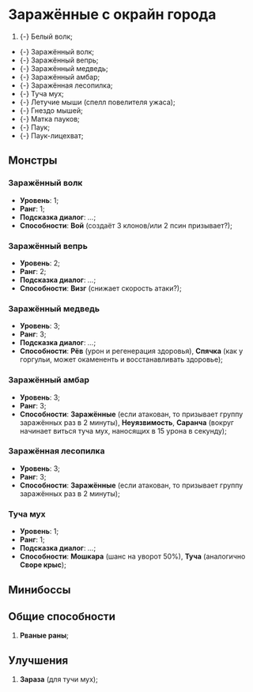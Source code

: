 # Заражённые с окрайн города

1. {-} Белый волк;
* {-} Заражённый волк;
* {-} Заражённый вепрь;
* {-} Заражённый медведь;
* {-} Заражённый амбар;
* {-} Заражённая лесопилка;
* {-} Туча мух;
* {-} Летучие мыши (спелл повелителя ужаса);
* {-} Гнездо мышей;
* {-} Матка пауков;
* {-} Паук;
* {-} Паук-лицехват;

## Монстры

### Заражённый волк
* **Уровень**: 1;
* **Ранг**: 1;
* **Подсказка диалог**: *...*;
* **Способности**: **Вой** (создаёт 3 клонов/или 2 псин призывает?);

### Заражённый вепрь
* **Уровень**: 2;
* **Ранг**: 2;
* **Подсказка диалог**: *...*;
* **Способности**: **Визг** (снижает скорость атаки?);

### Заражённый медведь
* **Уровень**: 3;
* **Ранг**: 3;
* **Подсказка диалог**: *...*;
* **Способности**: **Рёв** (урон и регенерация здоровья), **Спячка** (как у горгульи, может окамененть и восстанавливать здоровье);

### Заражённый амбар
* **Уровень**: 3;
* **Ранг**: 3;
* **Способности**: **Заражённые** (если атакован, то призывает группу заражённых раз в 2 минуты), **Неуязвимость**, **Саранча** (вокруг начинает виться туча мух, наносящих в 15 урона в секунду);

### Заражённая лесопилка
* **Уровень**: 3;
* **Ранг**: 3;
* **Способности**: **Заражённые** (если атакован, то призывает группу заражённых раз в 2 минуты);

### Туча мух
* **Уровень**: 1;
* **Ранг**: 1;
* **Подсказка диалог**: *...*;
* **Способности**: **Мошкара** (шанс на уворот 50%), **Туча** (аналогично **Своре крыс**);

## Минибоссы

## Общие способности
1. **Рваные раны**;

## Улучшения
1. **Зараза** (для тучи мух);
